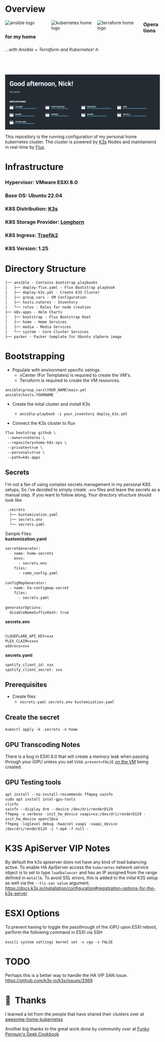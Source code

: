 # Overview

<p align="left">
   <img src="https://i.imgur.com/4l9bHvG.png" alt="ansible logo" width="150" align="left" />
   <img src="https://i.imgur.com/EXNTJnA.png" alt="kubernetes home logo" width="150" align="left" />
   <img src="https://user-images.githubusercontent.com/31406378/108641411-f9374f00-7496-11eb-82a7-0fa2a9cc5f93.png" alt="terraform home logo" width="150" align="left" />
</p>

### Operations for my home

_...with Ansible + Terraform and Kubernetes!_ :sailboat:
<br/><br/><br/><br/>
<br/>
<img src="https://raw.githubusercontent.com/nshores/k8s-home-ops/main/images/dashboard.png" alt="dashboard" align="center" />

This repository is the running configuration of my personal home kubernetes cluster. The cluster is powered by [K3s](https://k3s.io/) Nodes and maintainend in real-time by [Flux](https://fluxcd.io/docs/).

# Infrastructure

### Hypervisor: VMware ESXI 8.0

### Base OS: Ubuntu 22.04

### K8S Distribution: [K3s](https://k3s.io/)

### K8S Storage Provider: [Longhorn](https://longhorn.io/)

### K8S Ingress: [Traefik2](https://doc.traefik.io/traefik/)

### K8S Version: 1.25

# Directory Structure

```
|── ansible - Contains bootstrap playbooks
│   ├── deploy-flux.yaml - Flux Bootstrap playbook
│   ├── deploy-k3s.yml - Create K3S Cluster
│   ├── group_vars - VM Configuration
│   ├── hosts.nshores - Inventory
│   └── roles - Roles for node creation
├── k8s-apps - Helm Charts
│   ├── bootstrap - Flux Bootstrap Root
│   ├── home - Home Services
│   ├── media - Media Services
│   └── system - Core Cluster Services
├── packer - Packer template for Ubuntu vSphere image
```  

# Bootstrapping

* Populate with environment specific setings
  * vCenter (For Templates) is required to create the VM's.
  * Terraform is required to create the VM resources.

 ```
ansible\group_vars\YOUR_NAME\main.yml
ansible\hosts.YOURNAME
```

* Create the inital cluster and install K3s  
  * `ansible-playbook -i your_inventory deploy_k3s.yml`

* Connect the K3s cluster to flux  

 ```
 flux bootstrap github \
  --owner=nshores \
  --repository=home-k8s-ops \
  --private=true \
  --personal=true \
  --path=k8s-apps 
  ```

## Secrets

I'm not a fan of using complex secrets management in my personal K8S setups, So i've decided to simply create `.env` files and leave the secrets as a manual step. If you want to follow along, Your directory structure should look like

```
 .secrets
  ├── kustomization.yaml
  |── secrets.env
  └── secrets.yaml

```

Sample Files:  
**kustomization.yaml**

```
secretGenerator:
  - name: home-secrets
    envs:
      - secrets.env
    files:
      - comm_config.yaml

configMapGenerator:
  - name: ha-configmap-secret
    files:
      - secrets.yaml

generatorOptions:
  disableNameSuffixHash: true
```

**secrets.env**

```

CLOUDFLARE_API_KEY=xxx
PLEX_CLAIM=xxxx
address=xxx
```

**secrets.yaml**

```
spotify_client_id: xxx
spotify_client_secret: xxx
```

## Prerequisites

* Create files
  * `secrets.yaml secrets.env kustomization.yaml`

## Create the secret

`kubectl apply -k .secrets -n home`
&nbsp;

## GPU Transcoding Notes

There is a bug in ESXI 8.0 that will create a memory leak when passing through your iGPU unless you set `SVGA.present=FALSE` [on the VM](https://github.com/nshores/k8s-home-ops/blob/d6202e760876ca792b5551dd7abef33265fc8691/ansible/roles/vsphere/templates/swarm_node.tf.j2#L43) being created.

## GPU Testing tools

```
apt install --no-install-recommends ffmpeg vainfo
sudo apt install intel-gpu-tools
clinfo
vainfo --display drm --device /dev/dri/renderD129
ffmpeg -v verbose -init_hw_device vaapi=va:/dev/dri/renderD129 -init_hw_device opencl@va
ffmpeg -loglevel debug -hwaccel vaapi -vaapi_device /dev/dri/renderD129 -i *.mp4 -f null -
```

# K3S ApiServer VIP Notes

By default the k3s apiserver does not have any kind of load balancing active. To enable HA ApiServer access the `kubernetes` network service object is to set to type `loadbalancer` and has an IP assigned from the range defined in `metallb`. To avoid SSL errors, this is added to the inital K3S setup as well via the `--tls-san value` argument.
<https://docs.k3s.io/installation/configuration#registration-options-for-the-k3s-server>

# ESXI Options

To prevent having to toggle the passthrough of the iGPU upon ESXI reboot, perform the following command in ESXI via SSH  

`esxcli system settings kernel set -s vga -v FALSE`

# TODO

Perhaps this is a better way to handle the HA VIP SAN issue.  
<https://github.com/k3s-io/k3s/issues/3369>

# :handshake:&nbsp; Thanks

I learned a lot from the people that have shared their clusters over at
[awesome-home-kubernetes](https://github.com/k8s-at-home/awesome-home-kubernetes)

Another big thanks to the great work done by community over at [Funky Penguin's Geek Cookbook](https://geek-cookbook.funkypenguin.co.nz/community/discord/)
